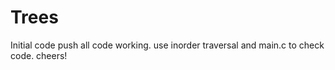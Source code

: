 # Trees
Initial code push
all code working. use inorder traversal and main.c to check code.
cheers!
